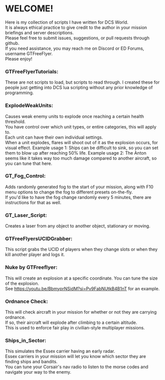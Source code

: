 # WELCOME!
Here is my collection of scripts I have written for DCS World.  
It is always ethical practice to give credit to the author in your mission briefings and server descriptions.  
Please feel free to submit issues, suggestions, or pull requests through github.  
If you need assistance, you may reach me on Discord or ED Forums, username GTFreeFlyer.  
Please enjoy!

### GTFreeFlyerTutorials:
These are not scripts to load, but scripts to read through.  I created these for people just getting into DCS lua scripting without any prior knowledge of programming.

### ExplodeWeakUnits:
Causes weak enemy units to explode once reaching a certain health threshold.  
You have control over which unit types, or entire categories, this will apply to.  
Each unit can have their own individual settings.  
When a unit explodes, flares will shoot out of it as the explosion occurs, for visual effect.
Example usage 1:  Ships can be difficult to sink, so you can set them to blow up after reaching 50% life.
Example usage 2:  The Anton seems like it takes way too much damage compared to another aircraft, so you can tune that here.

### GT_Fog_Control:
Adds randomly generated fog to the start of your mission, along with F10 menu options to change the fog to different presets on-the-fly.  
If you'd like to have the fog change randomly every 5 minutes, there are instructions for that as well. 

### GT_Laser_Script:
Creates a laser from any object to another object, stationary or moving. 

### GTFreeFlyersUCIDGrabber:
This script grabs the UCID of players when they change slots or when they kill another player and logs it.

### Nuke by GTFreeflyer:
This will create an explosion at a specific coordinate.  You can tune the size of the explosion.  
See https://youtu.be/BbmyprNSidM?si=Pv9FabNUtkB4B1nT for an example.

### Ordnance Check:
This will check aircraft in your mission for whether or not they are carrying ordnance.  
If so, their aircraft will explode after climbing to a certain altitude.  
This is used to enforce fair play in civilian-style multiplayer missions.

### Ships_in_Sector:
This simulates the Essex carrier having an early radar.  
Essex carriers in your mission will let you know which sector they are finding ships and bandits.  
You can tune your Corsair's nav radio to listen to the morse codes and navigate your way to the enemy.
